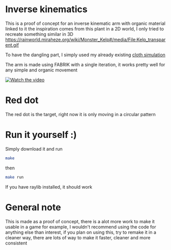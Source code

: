 # Inverse kinematics

This is a proof of concept for an inverse kinematic arm with organic material linked to it
the inspiration comes from this plant in a 2D world, I only tried to recreate something similar in 3D https://rainworld.miraheze.org/wiki/Monster_Kelp#/media/File:Kelp_transparent.gif

To have the dangling part, I simply used my already existing [cloth simulation](https://github.com/emecdelam/cloth_sim)

The arm is made using FABRIK with a single iteration, it works pretty well for any simple and organic movement


[![Watch the video](https://img.youtube.com/vi/iIbM4RvuPs0/0.jpg
)](https://youtu.be/iIbM4RvuPs0)

# Red dot

The red dot is the target, right now it is only moving in a circular pattern


# Run it yourself :)

Simply download it and run
```sh
make
```
then

```sh
make run
```

If you have raylib installed, it should work


# General note

This is made as a proof of concept, there is a alot more work to make it usable in a game for example, I wouldn't recommend using the code for anything else than interest, if you plan on using this, try to remake it in a cleaner way, there are lots of way to make it faster, cleaner and more consistent